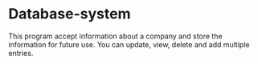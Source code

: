 # Database-system
This program accept information about a company and store the information for future use. You can update, view, delete and add multiple entries.
